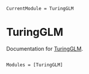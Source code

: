 ```@meta
CurrentModule = TuringGLM
```

# TuringGLM

Documentation for [TuringGLM](https://github.com/TuringLang/TuringGLM.jl).

```@index
```

```@autodocs
Modules = [TuringGLM]
```
